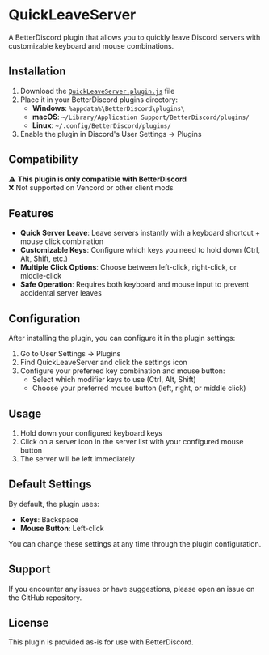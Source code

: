 # QuickLeaveServer

A BetterDiscord plugin that allows you to quickly leave Discord servers with customizable keyboard and mouse combinations.

## Installation

1. Download the [`QuickLeaveServer.plugin.js`](https://github.com/harryeffinpotter/quick-leave-server/blob/master/QuickLeaveServer.plugin.js) file
2. Place it in your BetterDiscord plugins directory:
   - **Windows**: `%appdata%\BetterDiscord\plugins\`
   - **macOS**: `~/Library/Application Support/BetterDiscord/plugins/`
   - **Linux**: `~/.config/BetterDiscord/plugins/`
3. Enable the plugin in Discord's User Settings → Plugins

## Compatibility

⚠️ **This plugin is only compatible with BetterDiscord**  
❌ Not supported on Vencord or other client mods

## Features

- **Quick Server Leave**: Leave servers instantly with a keyboard shortcut + mouse click combination
- **Customizable Keys**: Configure which keys you need to hold down (Ctrl, Alt, Shift, etc.)
- **Multiple Click Options**: Choose between left-click, right-click, or middle-click
- **Safe Operation**: Requires both keyboard and mouse input to prevent accidental server leaves

## Configuration

After installing the plugin, you can configure it in the plugin settings:

1. Go to User Settings → Plugins
2. Find QuickLeaveServer and click the settings icon
3. Configure your preferred key combination and mouse button:
   - Select which modifier keys to use (Ctrl, Alt, Shift)
   - Choose your preferred mouse button (left, right, or middle click)

## Usage

1. Hold down your configured keyboard keys
2. Click on a server icon in the server list with your configured mouse button
3. The server will be left immediately

## Default Settings

By default, the plugin uses:
- **Keys**: Backspace
- **Mouse Button**: Left-click

You can change these settings at any time through the plugin configuration.

## Support

If you encounter any issues or have suggestions, please open an issue on the GitHub repository.

## License

This plugin is provided as-is for use with BetterDiscord.
